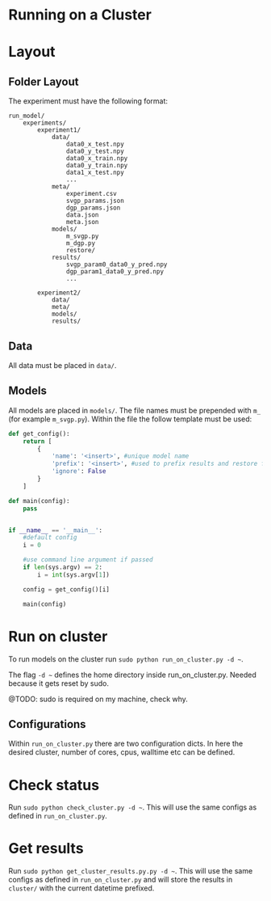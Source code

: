 Running on a Cluster
===========================

# Layout

## Folder Layout

The experiment must have the following format:

```
run_model/
    experiments/
        experiment1/
            data/
                data0_x_test.npy
                data0_y_test.npy
                data0_x_train.npy
                data0_y_train.npy
                data1_x_test.npy
                ...
            meta/
                experiment.csv
                svgp_params.json
                dgp_params.json
                data.json
                meta.json
            models/
                m_svgp.py
                m_dgp.py
                restore/
            results/
                svgp_param0_data0_y_pred.npy
                dgp_param1_data0_y_pred.npy
                ...

        experiment2/
            data/
            meta/
            models/
            results/
```

## Data

All data must be placed in `data/`.

## Models

All models are placed in `models/`. The file names must be prepended with `m_` (for example `m_svgp.py`). Within the file the follow template must be used:

```py
def get_config():
    return [
        {
            'name': '<insert>', #unique model name
            'prefix': '<insert>', #used to prefix results and restore files
            'ignore': False
        }        
    ]

def main(config):
    pass


if __name__ == '__main__':
    #default config
    i = 0

    #use command line argument if passed
    if len(sys.argv) == 2:
        i = int(sys.argv[1])

    config = get_config()[i]

    main(config)
```

# Run on cluster

To run models on the cluster run `sudo python run_on_cluster.py -d ~`. 

The flag `-d ~` defines the home directory inside run_on_cluster.py. Needed because it gets reset by sudo.

@TODO: sudo is required on my machine, check why.

## Configurations

Within `run_on_cluster.py` there are two configuration dicts. In here the desired cluster, number of cores, cpus, walltime etc can be defined. 


# Check status

Run `sudo python check_cluster.py -d ~`. This will use the same configs as defined in `run_on_cluster.py`. 


# Get results

Run `sudo python get_cluster_results.py.py -d ~`. This will use the same configs as defined in `run_on_cluster.py` and will store the results in `cluster/` with the current datetime prefixed.